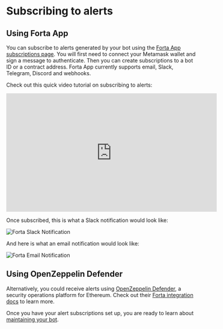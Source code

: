 # Subscribing to alerts

## Using Forta App

You can subscribe to alerts generated by your bot using the [Forta App subscriptions page](https://app.forta.network/notifications). You will first need to connect your Metamask wallet and sign a message to authenticate. Then you can create subscriptions to a bot ID or a contract address. Forta App currently supports email, Slack, Telegram, Discord and webhooks.

Check out this quick video tutorial on subscribing to alerts:

<iframe width="560" height="315" src="https://www.youtube.com/embed/iJQREcKAORU" title="YouTube video player" frameborder="0" allow="accelerometer; autoplay; clipboard-write; encrypted-media; gyroscope; picture-in-picture" allowfullscreen></iframe>

Once subscribed, this is what a Slack notification would look like:

![Forta Slack Notification](slacknotification.png)

And here is what an email notification would look like:

![Forta Email Notification](emailnotification.png)

## Using OpenZeppelin Defender

Alternatively, you could receive alerts using [OpenZeppelin Defender](https://docs.openzeppelin.com/defender/), a security operations platform for Ethereum. Check out their [Forta integration docs](https://docs.openzeppelin.com/defender/sentinel) to learn more.

Once you have your alert subscriptions set up, you are ready to learn about [maintaining your bot](maintaining.md).